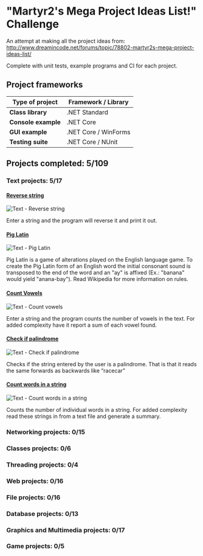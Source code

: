# "Martyr2's Mega Project Ideas List!" Challenge
An attempt at making all the project ideas from: http://www.dreamincode.net/forums/topic/78802-martyr2s-mega-project-ideas-list/

Complete with unit tests, example programs and CI for each project.

## Project frameworks
| Type of project     | Framework / Library       |
| ------------------- | ------------------------- |
| __Class library__   | .NET Standard             |
| __Console example__ | .NET Core                 |
| __GUI example__     | .NET Core / WinForms      |
| __Testing suite__   | .NET Core / NUnit         |

## Projects completed: 5/109

### Text projects: 5/17

#### [Reverse string](Text/ReverseString)
![Text - Reverse string](https://github.com/nagmagit/Martyr2-MegaProjectIdeasList-Challenge/workflows/Text%20-%20Reverse%20string/badge.svg)

Enter a string and the program will reverse it and print it out.

#### [Pig Latin](Text/PigLatin)
![Text - Pig Latin](https://github.com/nagmagit/Martyr2-MegaProjectIdeasList-Challenge/workflows/Text%20-%20Pig%20Latin/badge.svg)

Pig Latin is a game of alterations played on the English language game. To create the Pig Latin form of an English word the initial consonant sound is transposed to the end of the word and an "ay" is affixed (Ex.: "banana" would yield "anana-bay"). Read Wikipedia for more information on rules.

#### [Count Vowels](Text/CountVowels)
![Text - Count vowels](https://github.com/nagmagit/Martyr2-MegaProjectIdeasList-Challenge/workflows/Text%20-%20Count%20vowels/badge.svg)

Enter a string and the program counts the number of vowels in the text. For added complexity have it report a sum of each vowel found.

#### [Check if palindrome](Text/CheckIfPalindrome)
![Text - Check if palindrome](https://github.com/nagmagit/Martyr2-MegaProjectIdeasList-Challenge/workflows/Text%20-%20Check%20if%20palindrome/badge.svg)

Checks if the string entered by the user is a palindrome. That is that it reads the same forwards as backwards like “racecar”

#### [Count words in a string](Text/CountWordsInAString)
![Text - Count words in a string](https://github.com/nagmagit/Martyr2-MegaProjectIdeasList-Challenge/workflows/Text%20-%20Count%20words%20in%20a%20string/badge.svg)

Counts the number of individual words in a string. For added complexity read these strings in from a text file and generate a summary.

### Networking projects: 0/15

### Classes projects: 0/6

### Threading projects: 0/4

### Web projects: 0/16

### File projects: 0/16

### Database projects: 0/13

### Graphics and Multimedia projects: 0/17

### Game projects: 0/5
